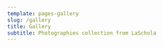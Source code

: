 ```yaml
---
template: pages-gallery
slug: /gallery
title: Gallery
subtitle: Photographies collection from LaSchola
---
```

